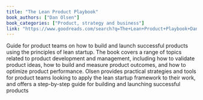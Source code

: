 ```yaml
---
title: "The Lean Product Playbook"
book_authors: ["Dan Olsen"]
book_categories: ["Product, strategy and business"]
link: "https://www.goodreads.com/search?q=The+Lean+Product+Playbook+Dan+Olsen"
---
```


 Guide for product teams on how to build and launch successful products using the principles of lean startup. The book covers a range of topics related to product development and management, including how to validate product ideas, how to build and measure product outcomes, and how to optimize product performance. Olsen provides practical strategies and tools for product teams looking to apply the lean startup framework to their work, and offers a step-by-step guide for building and launching successful products